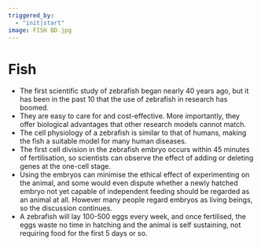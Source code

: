 ```yaml
---
triggered_by:
  - "init|start"
image: FISH BD.jpg
---
```

# Fish

-   The first scientific study of zebrafish began nearly 40 years ago, but it has been in the past 10 that the use of zebrafish in research has boomed.
-	They are easy to care for and cost-effective. More importantly, they offer biological advantages that other research models cannot match.
-	The cell physiology of a zebrafish is similar to that of humans, making the fish a suitable model for many human diseases.
-	The first cell division in the zebrafish embryo occurs within 45 minutes of fertilisation, so scientists can observe the effect of adding or deleting genes at the one-cell stage.
-	Using the embryos can minimise the ethical effect of experimenting on the animal, and some would even dispute whether a newly hatched embryo not yet capable of independent feeding should be regarded as an animal at all. However many people regard embryos as living beings, so the discussion continues.
-	A zebrafish will lay 100-500 eggs every week, and once fertilised, the eggs waste no time in hatching and the animal is self sustaining, not requiring food for the first 5 days or so.
